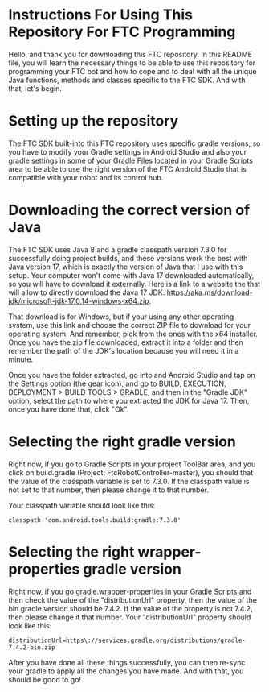 
# Instructions For Using This Repository For FTC Programming

Hello, and thank you for downloading this FTC repository. In this README file, you will learn the necessary things to be able to use 
this repository for programming your FTC bot and how to cope and to deal with all the unique Java functions, methods and classes specific to the
FTC SDK. And with that, let's begin.

# Setting up the repository

The FTC SDK built-into this FTC repository uses specific gradle versions, so you have to modify your Gradle settings in Android Studio and also
your gradle settings in some of your Gradle Files located in your Gradle Scripts area to be able to use the right version of the FTC Android Studio that
is compatible with your robot and its control hub.

# Downloading the correct version of Java

The FTC SDK uses Java 8 and a gradle classpath version 7.3.0 for successfully doing project builds, and these versions work the best with Java version 17,
which is exactly the version of Java that I use with this setup. Your computer won't come with Java 17 downloaded automatically, so you will have to 
download it externally. Here is a link to a website the that will allow to directly download the Java 17 JDK: https://aka.ms/download-jdk/microsoft-jdk-17.0.14-windows-x64.zip.

That download is for Windows, but if your using any other operating system, use this link and choose the correct ZIP file to download for your operating
system. And remember, pick from the ones with the x64 installer. Once you have the zip file downloaded, extract it into a folder and then remember the path
of the JDK's location because you will need it in a minute.

Once you have the folder extracted, go into and Android Studio and tap on the Settings option (the gear icon), and go to 
BUILD, EXECUTION, DEPLOYMENT > BUILD TOOLS > GRADLE, and then in the "Gradle JDK" option, select the path to where you extracted the JDK for Java 17.
Then, once you have done that, click "Ok".

# Selecting the right gradle version

Right now, if you go to Gradle Scripts in your project ToolBar area, and you click on build.gradle (Project: FtcRobotController-master), you should that the 
value of the classpath variable is set to 7.3.0. If the classpath value is not set to that number, then please change it to that number.

Your classpath variable should look like this:

`classpath 'com.android.tools.build:gradle:7.3.0'`

# Selecting the right wrapper-properties gradle version

Right now, if you go gradle.wrapper-properties in your Gradle Scripts and then check the value of the "distributionUrl" property, then the value of the bin
gradle version should be 7.4.2. If the value of the property is not 7.4.2, then please change it that number. Your "distributionUrl" property should
look like this:

`distributionUrl=https\://services.gradle.org/distributions/gradle-7.4.2-bin.zip`

After you have done all these things successfully, you can then re-sync your gradle to apply all the changes you have made. And with that, you should be good
to go!





